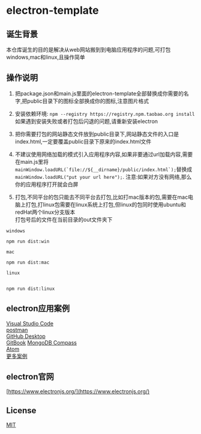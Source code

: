 # electron-template

## 诞生背景

本仓库诞生的目的是解决从web网站搬到到电脑应用程序的问题,可打包windows,mac和linux,且操作简单

## 操作说明

1. 把package.json和main.js里面的electron-template全部替换成你需要的名字,把public目录下的图标全部换成你的图标,注意图片格式

2. 安装依赖环境: ```npm --registry https://registry.npm.taobao.org install```  
如果遇到安装失败或者打包后闪退的问题,请重新安装electron  

3. 把你需要打包的网站静态文件放到public目录下,网站静态文件的入口是index.html,一定要覆盖public目录下原来的index.html文件

4. 不建议使用网络加载的模式引入应用程序内容,如果非要通过url加载内容,需要在main.js里将```mainWindow.loadURL(`file://${__dirname}/public/index.html`);```替换成```mainWindow.loadURL("put your url here");```.
注意:如果对方没有网络,那么你的应用程序打开就会白屏

5. 打包,不同平台的包只能去不同平台去打包,比如打mac版本的包,需要在mac电脑上打包,打linux包需要在linux系统上打包,但linux的包同时使用ubuntu和redHat两个linux分支版本  
打包号后的文件在当前目录的out文件夹下  

```windows```

```shell
npm run dist:win
```

```mac```  

```shell
npm run dist:mac
```

```linux```  

```shell

npm run dist:linux
```

## electron应用案例

[Visual Studio Code](https://www.electronjs.org/apps/visual-studio-code)  
[postman](https://www.electronjs.org/apps/postman)  
[GitHub Desktop](https://www.electronjs.org/apps/github-desktop)  
[GitBook](https://www.electronjs.org/apps/gitbook)
[MongoDB Compass](https://www.electronjs.org/apps/mongodb-compass)  
[Atom](https://www.electronjs.org/apps/atom)  
[更多案例](https://www.electronjs.org/apps)

## electron官网

[https://www.electronjs.org/](https://www.electronjs.org/)

## License

[MIT](./LICENSE)
